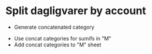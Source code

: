 # Split dagligvarer by account
+ Generate concatenated category
- Use concat categories for sumifs in "M"
- Add concat categories to "M" sheet

<!-- {BearID:FA74AA48-9CCE-4B5A-9D88-714E3FD4B8AF-39076-00002A111E95104A} -->
